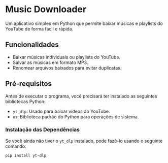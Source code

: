 # Music Downloader

Um aplicativo simples em Python que permite baixar músicas e playlists do YouTube de forma fácil e rápida.

## Funcionalidades

- Baixar músicas individuais ou playlists do YouTube.
- Salvar as músicas em formato MP3.
- Renomear arquivos baixados para evitar duplicatas.

## Pré-requisitos

Antes de executar o programa, você precisará ter instalado as seguintes bibliotecas Python:

- `yt_dlp`: Usado para baixar vídeos do YouTube.
- `os`: Biblioteca padrão do Python para operações de sistema.

### Instalação das Dependências

Se você ainda não tiver o `yt_dlp` instalado, pode fazê-lo usando o seguinte comando:

```bash
pip install yt-dlp
